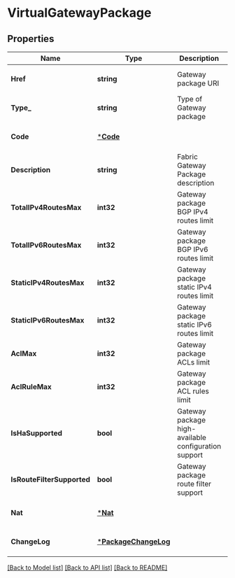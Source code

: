# VirtualGatewayPackage

## Properties
Name | Type | Description | Notes
------------ | ------------- | ------------- | -------------
**Href** | **string** | Gateway package URI | [optional] [default to null]
**Type_** | **string** | Type of Gateway package | [optional] [default to null]
**Code** | [***Code**](code.md) |  | [optional] [default to null]
**Description** | **string** | Fabric Gateway Package description | [optional] [default to null]
**TotalIPv4RoutesMax** | **int32** | Gateway package BGP IPv4 routes limit | [optional] [default to null]
**TotalIPv6RoutesMax** | **int32** | Gateway package BGP IPv6 routes limit | [optional] [default to null]
**StaticIPv4RoutesMax** | **int32** | Gateway package static IPv4 routes limit | [optional] [default to null]
**StaticIPv6RoutesMax** | **int32** | Gateway package static IPv6 routes limit | [optional] [default to null]
**AclMax** | **int32** | Gateway package ACLs limit | [optional] [default to null]
**AclRuleMax** | **int32** | Gateway package ACL rules limit | [optional] [default to null]
**IsHaSupported** | **bool** | Gateway package high-available configuration support | [optional] [default to null]
**IsRouteFilterSupported** | **bool** | Gateway package route filter support | [optional] [default to null]
**Nat** | [***Nat**](Nat.md) |  | [optional] [default to null]
**ChangeLog** | [***PackageChangeLog**](PackageChangeLog.md) |  | [optional] [default to null]

[[Back to Model list]](../README.md#documentation-for-models) [[Back to API list]](../README.md#documentation-for-api-endpoints) [[Back to README]](../README.md)

